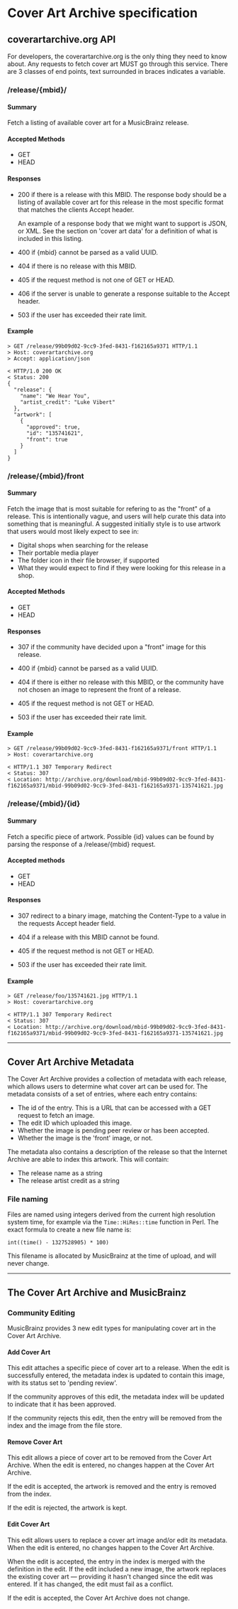 # Cover Art Archive specification

## coverartarchive.org API

For developers, the coverartarchive.org is the only thing they need to
know about. Any requests to fetch cover art MUST go through this
service. There are 3 classes of end points, text surrounded in braces
indicates a variable.

### /release/{mbid}/

#### Summary

Fetch a listing of available cover art for a MusicBrainz release.

#### Accepted Methods

- GET
- HEAD

#### Responses

-   200 if there is a release with this MBID. The response body
    should be a listing of available cover art for this release in
    the most specific format that matches the clients Accept header.

    An example of a response body that we might want to support is
    JSON, or XML. See the section on 'cover art data' for a
    definition of what is included in this listing.

-   400 if {mbid} cannot be parsed as a valid UUID.

-   404 if there is no release with this MBID.

-   405 if the request method is not one of GET or HEAD.

-   406 if the server is unable to generate a response suitable to
    the Accept header.

-   503 if the user has exceeded their rate limit.

#### Example

    > GET /release/99b09d02-9cc9-3fed-8431-f162165a9371 HTTP/1.1
    > Host: coverartarchive.org
    > Accept: application/json

    < HTTP/1.0 200 OK
    < Status: 200
    {
      "release": {
        "name": "We Hear You",
        "artist_credit": "Luke Vibert"
      },
      "artwork": [
        {
          "approved": true,
          "id": "135741621",
          "front": true
        }
      ]
    }


### /release/{mbid}/front

#### Summary

Fetch the image that is most suitable for refering to as the "front" of a
release. This is intentionally vague, and users will help curate this data into
something that is meaningful. A suggested initially style is to use artwork that
users would most likely expect to see in:

* Digital shops when searching for the release
* Their portable media player
* The folder icon in their file browser, if supported
* What they would expect to find if they were looking for this release in a
  shop.

#### Accepted Methods

- GET
- HEAD

#### Responses

- 307 if the community have decided upon a "front" image for this
  release.

- 400 if {mbid} cannot be parsed as a valid UUID.

- 404 if there is either no release with this MBID, or the
  community have not chosen an image to represent the front of a
  release.

- 405 if the request method is not GET or HEAD.

- 503 if the user has exceeded their rate limit.

#### Example

    > GET /release/99b09d02-9cc9-3fed-8431-f162165a9371/front HTTP/1.1
    > Host: coverartarchive.org

    < HTTP/1.1 307 Temporary Redirect
    < Status: 307
    < Location: http://archive.org/download/mbid-99b09d02-9cc9-3fed-8431-f162165a9371/mbid-99b09d02-9cc9-3fed-8431-f162165a9371-135741621.jpg


### /release/{mbid}/{id}

#### Summary

Fetch a specific piece of artwork. Possible {id} values can be found by parsing
the response of a /release/{mbid} request.

#### Accepted methods

- GET
- HEAD

#### Responses

- 307 redirect to a binary image, matching the Content-Type to a
  value in the requests Accept header field.

- 404 if a release with this MBID cannot be found.

- 405 if the request method is not GET or HEAD.

- 503 if the user has exceeded their rate limit.

#### Example

    > GET /release/foo/135741621.jpg HTTP/1.1
    > Host: coverartarchive.org

    < HTTP/1.1 307 Temporary Redirect
    < Status: 307
    < Location: http://archive.org/download/mbid-99b09d02-9cc9-3fed-8431-f162165a9371/mbid-99b09d02-9cc9-3fed-8431-f162165a9371-135741621.jpg


--------

## Cover Art Archive Metadata

The Cover Art Archive provides a collection of metadata with each release, which
allows users to determine what cover art can be used for. The metadata consists
of a set of entries, where each entry contains:

- The id of the entry. This is a URL that can be accessed with a GET request to
  fetch an image.
- The edit ID which uploaded this image.
- Whether the image is pending peer review or has been accepted.
- Whether the image is the 'front' image, or not.

The metadata also contains a description of the release so that the Internet
Archive are able to index this artwork. This will contain:

- The release name as a string
- The release artist credit as a string

### File naming

Files are named using integers derived from the current high resolution system
time, for example via the `Time::HiRes::time` function in Perl. The exact
formula to create a new file name is:

    int((time() - 1327528905) * 100)

This filename is allocated by MusicBrainz at the time of upload, and will never
change.

--------

## The Cover Art Archive and MusicBrainz

### Community Editing

MusicBrainz provides 3 new edit types for manipulating cover art in the Cover
Art Archive.

#### Add Cover Art

This edit attaches a specific piece of cover art to a release. When the edit is
successfully entered, the metadata index is updated to contain this image, with
its status set to 'pending review'.

If the community approves of this edit, the metadata index will be updated to
indicate that it has been approved.

If the community rejects this edit, then the entry will be removed from the index
and the image from the file store.

#### Remove Cover Art

This edit allows a piece of cover art to be removed from the Cover Art
Archive. When the edit is entered, no changes happen at the Cover Art Archive.

If the edit is accepted, the artwork is removed and the entry is removed from
the index.

If the edit is rejected, the artwork is kept.

#### Edit Cover Art

This edit allows users to replace a cover art image and/or edit its metadata. When
the edit is entered, no changes happen to the Cover Art Archive.

When the edit is accepted, the entry in the index is merged with the definition
in the edit. If the edit included a new image, the artwork replaces the
existing cover art — providing it hasn't changed since the edit was entered. If
it has changed, the edit must fail as a conflict.

If the edit is accepted, the Cover Art Archive does not change.
